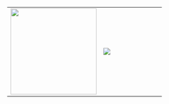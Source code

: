 <table>
  <tr>
    <td width="60%">
      <img src="https://github-readme-activity-graph.vercel.app/graph?username=emran-binhasan&bg_color=02170a&color=c1b3c0&line=24640c&point=117e32&area=true&hide_border=true" height="200px" />
    </td>
    <td width="40%">
      <img src="https://streak-stats.demolab.com?user=emran-binhasan&theme=dark&hide_border=true&background=02170a&ring=117e32&fire=117e32&currStreakLabel=c1b3c0&hide_current_streak=true&card_height=260" />
    </td>
  </tr>
</table>
